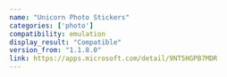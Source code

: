 ```yaml
---
name: "Unicorn Photo Stickers"
categories: ['photo']
compatibility: emulation
display_result: "Compatible"
version_from: "1.1.8.0"
link: https://apps.microsoft.com/detail/9NT5HGPB7MDR
---
```

